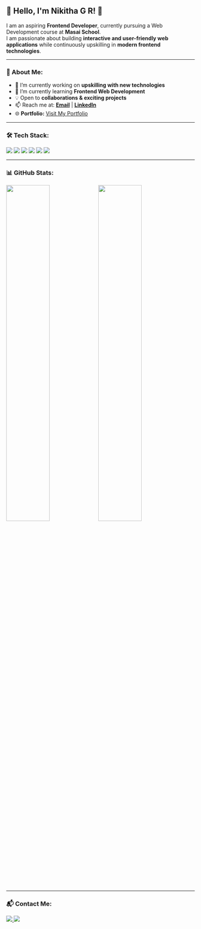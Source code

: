 ## 🌟 Hello, I'm Nikitha G R! 👋

I am an aspiring **Frontend Developer**, currently pursuing a Web Development course at **Masai School**.  
I am passionate about building **interactive and user-friendly web applications** while continuously upskilling in **modern frontend technologies**.

---

### 🚀 About Me:
- 🔭 I’m currently working on **upskilling with new technologies**  
- 🌱 I’m currently learning **Frontend Web Development**  
- 💡 Open to **collaborations & exciting projects**  
- 📫 Reach me at: **[Email](mailto:nikitha14.gr@gmail.com)** | **[LinkedIn](https://www.linkedin.com/in/nikitha-gopalakrishna/)**  
- 🌐 **Portfolio:** [Visit My Portfolio](https://nikitha-gr.github.io/Nikitha_Portfolio/)  

---

### 🛠 Tech Stack:

<p align="left">
  <img src="https://img.shields.io/badge/HTML5-E34F26?style=for-the-badge&logo=html5&logoColor=white" />
  <img src="https://img.shields.io/badge/CSS3-1572B6?style=for-the-badge&logo=css3&logoColor=white" />
  <img src="https://img.shields.io/badge/JavaScript-F7DF1E?style=for-the-badge&logo=javascript&logoColor=black" />
  <img src="https://img.shields.io/badge/React-61DAFB?style=for-the-badge&logo=react&logoColor=black" />
  <img src="https://img.shields.io/badge/GitHub-181717?style=for-the-badge&logo=github&logoColor=white" />
  <img src="https://img.shields.io/badge/VSCode-007ACC?style=for-the-badge&logo=visual-studio-code&logoColor=white" />
</p>

---

### 📊 GitHub Stats:

<p align="left">
  <img src="https://github-readme-stats.vercel.app/api?username=Nikitha-gr&show_icons=true&theme=radical" width="48%" />
  <img src="https://github-readme-stats.vercel.app/api/top-langs/?username=Nikitha-gr&layout=compact&theme=radical" width="48%" />
</p>

---

### 📬 Contact Me:

<p align="left">
  <a href="mailto:nikitha14.gr@gmail.com">
    <img src="https://img.shields.io/badge/Email-D14836?style=for-the-badge&logo=gmail&logoColor=white" />
  </a>
  <a href="https://www.linkedin.com/in/nikitha-gopalakrishna/">
    <img src="https://img.shields.io/badge/LinkedIn-0A66C2?style=for-the-badge&logo=linkedin&logoColor=white" />
  </a>
</p>
